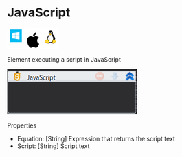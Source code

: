 # JavaScript

![](<../../../.gitbook/assets/image (99).png>)

Element executing a script in JavaScript

![](../../../.gitbook/assets/JavaScript.png)

Properties

* Equation: \[String] Expression that returns the script text
* Script: \[String] Script text
